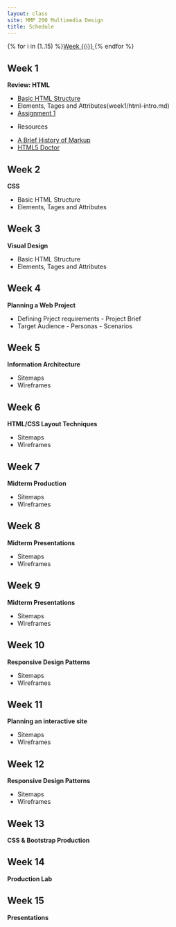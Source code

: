 ```yaml
---
layout: class
site: MMP 200 Multimedia Design
title: Schedule
---
```

{% for i in (1..15) %}<a href="#week-{{i}}">Week {{i}} </a>  {% endfor %}

## Week 1
**Review: HTML**
- [Basic HTML Structure](week1/html-intro.md)
- Elements, Tages and Attributes(week1/html-intro.md) 
- [Assignment 1](assignments/assignment1/assignment1.md)
+ Resources
 - [A Brief History of Markup](http://alistapart.com/article/a-brief-history-of-markup)
 - [HTML5 Doctor](http://html5doctor.com/)
      
## Week 2
**CSS**
- Basic HTML Structure
- Elements, Tages and Attributes

## Week 3
**Visual Design**
- Basic HTML Structure
- Elements, Tages and Attributes

## Week 4
**Planning a Web Project**
- Defining Prject requirements
      - Project Brief
- Target Audience
      - Personas
      - Scenarios  

## Week 5
**Information Architecture**
- Sitemaps
- Wireframes

## Week 6
**HTML/CSS Layout Techniques**
- Sitemaps
- Wireframes

## Week 7
**Midterm Production**
- Sitemaps
- Wireframes

## Week 8
**Midterm Presentations**
- Sitemaps
- Wireframes

## Week 9
**Midterm Presentations**
- Sitemaps
- Wireframes

## Week 10
**Responsive Design Patterns**
- Sitemaps
- Wireframes

## Week 11
**Planning an interactive site**
- Sitemaps
- Wireframes

## Week 12
**Responsive Design Patterns**
- Sitemaps
- Wireframes

## Week 13
**CSS & Bootstrap Production**

## Week 14
**Production Lab**

## Week 15
**Presentations**
